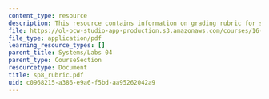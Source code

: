 ```yaml
---
content_type: resource
description: This resource contains information on grading rubric for systems problem.
file: https://ol-ocw-studio-app-production.s3.amazonaws.com/courses/16-01-unified-engineering-i-ii-iii-iv-fall-2005-spring-2006/c0968215a386e9a6f5bdaa95262042a9_sp8_rubric.pdf
file_type: application/pdf
learning_resource_types: []
parent_title: Systems/Labs 04
parent_type: CourseSection
resourcetype: Document
title: sp8_rubric.pdf
uid: c0968215-a386-e9a6-f5bd-aa95262042a9
---
```

